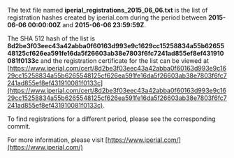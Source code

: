 The text file named **iperial_registrations_2015_06_06.txt** is the list of registration hashes created by iperial.com during the period between **2015-06-06 00:00:00Z** and **2015-06-06 23:59:59Z**.

The SHA 512 hash of the list is **8d2be3f03eec43a42abba0f60163d993e9c1629cc15258834a55b6265548125cf626ea591fe16da5f26603ab38e7803f6fc7241ad855ef8ef431910081f0133c** and the registration certificate for the list can be viewed at [https://www.iperial.com/cert/8d2be3f03eec43a42abba0f60163d993e9c1629cc15258834a55b6265548125cf626ea591fe16da5f26603ab38e7803f6fc7241ad855ef8ef431910081f0133c](https://www.iperial.com/cert/8d2be3f03eec43a42abba0f60163d993e9c1629cc15258834a55b6265548125cf626ea591fe16da5f26603ab38e7803f6fc7241ad855ef8ef431910081f0133c).

To find registrations for a different period, please see the corresponding commit.

For more information, please visit [https://www.iperial.com/](https://www.iperial.com/)
